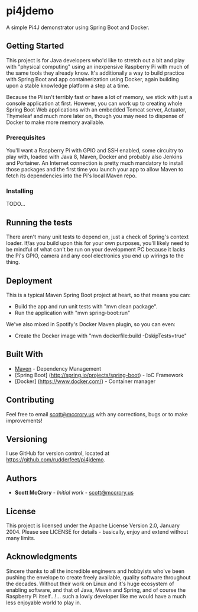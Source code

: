 # pi4jdemo

A simple Pi4J demonstrator using Spring Boot and Docker.

## Getting Started

This project is for Java developers who'd like to stretch out a bit and play
with "physical computing" using an inexpensive Raspberry Pi with much of the same
tools they already know.  It's additionally a way to build practice with Spring Boot and
app containerization using Docker, again building upon a stable knowledge platform
a step at a time.

Because the Pi isn't terribly fast or have a lot of memory, we stick with just a console
application at first.  However, you can work up to creating whole Spring Boot Web
applications with an embedded Tomcat server, Actuator, Thymeleaf and much more later on,
though you may need to dispense of Docker to make more memory available.

### Prerequisites

You'll want a Raspberry Pi with GPIO and SSH enabled, some circuitry to play with, loaded
with Java 8, Maven, Docker and probably also Jenkins and Portainer. An Internet connection
is pretty much mandatory to install those packages and the first time you launch your app
to allow Maven to fetch its dependencies into the Pi's local Maven repo.

### Installing

TODO...

## Running the tests

There aren't many unit tests to depend on, just a check of Spring's context loader. If/as
you build upon this for your own purposes, you'll likely need to be mindful of what can't
be run on your development PC because it lacks the Pi's GPIO, camera and any cool electronics
you end up wirings to the thing.

## Deployment

This is a typical Maven Spring Boot project at heart, so that means you can:

* Build the app and run unit tests with "mvn clean package".
* Run the application with "mvn spring-boot:run"

We've also mixed in Spotify's Docker Maven plugin, so you can even:

* Create the Docker image with "mvn dockerfile:build -DskipTests=true"

## Built With

* [Maven](https://maven.apache.org/) - Dependency Management
* [Spring Boot] (http://spring.io/projects/spring-boot) - IoC Framework
* [Docker] (https://www.docker.com/) - Container manager

## Contributing

Feel free to email scott@mccrory.us with any corrections, bugs or to make improvements!

## Versioning

I use GitHub for version control, located at https://github.com/rudderfeet/pi4jdemo.

## Authors

* **Scott McCrory** - *Initial work* - scott@mccrory.us

## License

This project is licensed under the Apache License Version 2.0, January 2004.
Please see LICENSE for details - basically, enjoy and extend without many limits.

## Acknowledgments

Sincere thanks to all the incredible engineers and hobbyists who've been pushing the envelope
to create freely available, quality software throughout the decades.  Without their work on
Linux and it's huge ecosystem of enabling software, and that of Java, Maven and Spring, and
of course the Raspberry Pi itself...!... such a lowly developer like me would have a much less
enjoyable world to play in.
